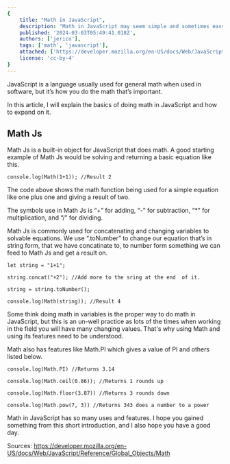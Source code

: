 ```yaml
---
{
    title: "Math in JavaScript",
    description: "Math in JavaScript may seem simple and sometimes easy, but sometimes what seems right is wrong.",
    published: '2024-03-03T05:49:41.018Z',
    authors: ['jerico'],
    tags: ['math', 'javascript'],
    attached: ['https://developer.mozilla.org/en-US/docs/Web/JavaScript/Reference/Global_Objects/Math'],
    license: 'cc-by-4'
}
---
```


JavaScript is a language usually used for general math when used in software, but it’s how you do the math that’s important.

In this article, I will explain the basics of doing math in JavaScript and how to expand on it.

## Math Js
Math Js is a built-in object for JavaScript that does math. A good starting example of Math Js would be solving and returning a basic equation like this.

```
console.log(Math(1+1)); //Result 2
```

The code above shows the math function being used for a simple equation like one plus one and giving a result of two.  

The symbols use in Math Js is “+” for adding, “-” for subtraction, “*” for multiplication, and “/” for dividing.
 
Math Js is commonly used for concatenating and changing variables to solvable equations. We use “.toNumber” to change our equation that’s in string form, that we have concatinate to, to number form something we can feed to Math Js and get a result on. 

```
let string = "1+1";

string.concat("+2"); //Add more to the sring at the end  of it.

string = string.toNumber();

console.log(Math(string)); //Result 4
```

Some think doing math in variables is the proper way to do math in JavaScript, but this is an un-well practice as lots of the times when working in the field you will have many changing values. That's why using Math and using its features need to be understood. 

Math also has features like Math.PI which gives a value of PI and others listed below.

```
console.log(Math.PI) //Returns 3.14

console.log(Math.ceil(0.86)); //Returns 1 rounds up

console.log(Math.floor(3.87)) //Returns 3 rounds down

console.log(Math.pow(7, 3)) //Returns 343 does a number to a power
```
Math in JavaScript has so many uses and features. I hope you gained something from this short introduction, and I also hope you have a good day. 

Sources: 
https://developer.mozilla.org/en-US/docs/Web/JavaScript/Reference/Global_Objects/Math



